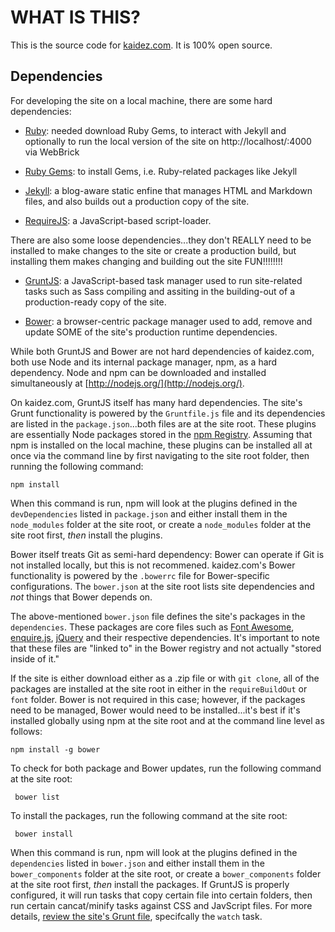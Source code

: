 # WHAT IS THIS?

This is the source code for [kaidez.com](http://kaidez/com). It is 100% open source.

## Dependencies

For developing the site on a local machine, there are some hard dependencies:

* [Ruby](https://www.ruby-lang.org/en/): needed download Ruby Gems, to interact with Jekyll and optionally to run the local version of the site on http://localhost/:4000 via WebBrick

* [Ruby Gems](http://rubygems.org/): to install Gems, i.e. Ruby-related packages like Jekyll

* [Jekyll](http://jekyllrb.com/): a blog-aware static enfine that manages HTML and Markdown files, and also builds out a production copy of the site.

* [RequireJS](http://requirejs.org/): a JavaScript-based script-loader.

There are also some loose dependencies...they don't REALLY need to be installed to make changes to the site or create a production build, but installing them makes changing and building out the site FUN!!!!!!!!

* [GruntJS](http://gruntjs.com/): a JavaScript-based task manager used to run site-related tasks such as Sass compiling and assiting in the building-out of a production-ready copy of the site.

* [Bower](http://bower.io/): a browser-centric package manager used to add, remove and update SOME of the site's production runtime dependencies.

While both GruntJS and Bower are not hard dependencies of kaidez.com, both use Node and its internal package manager, npm, as a hard dependency.  Node and npm can be downloaded and installed simultaneously at [http://nodejs.org/](http://nodejs.org/).

On kaidez.com, GruntJS itself has many hard dependencies.  The site's Grunt functionality is powered by the `Gruntfile.js` file and its dependencies are listed in the `package.json`...both files are at the site root. These plugins are essentially Node packages stored in the [npm Registry](https://npmjs.org/). Assuming that npm is installed on the local machine, these plugins can be installed all at once via the command line by first navigating to the site root folder, then running the following command:

    npm install

When this command is run, npm will look at the plugins defined in the `devDependencies` listed in `package.json` and either install them in the `node_modules` folder at the site root, or create a `node_modules` folder at the site root first, *then* install the plugins.

Bower itself treats Git as semi-hard dependency: Bower can operate if Git is not installed locally, but this is not recommened. kaidez.com's Bower functionality is powered by the `.bowerrc` file for Bower-specific configurations.  The `bower.json` at the site root lists site dependencies and *not* things that Bower depends on.

The above-mentioned `bower.json` file defines the site's packages in the `dependencies`. These packages are core files such as [Font Awesome](http://fortawesome.github.io/Font-Awesome/icons/), [enquire.js](http://wicky.nillia.ms/enquire.js/), [jQuery](http://jquery.com/) and their respective dependencies. It's important to note that these files are "linked to" in the Bower registry and not actually "stored inside of it."

If the site is either download either as a .zip file or with `git clone`, all of the packages are installed at the site root in either in the `requireBuildOut` or `font` folder. Bower is not required in this case; however, if the packages need to be managed, Bower would need to be installed...it's best if it's installed globally using npm at the site root and at the command line level as follows:

    npm install -g bower

To check for both package and Bower updates, run the following command at the site root:

     bower list

To install the packages, run the following command at the site root:

     bower install

When this command is run, npm will look at the plugins defined in the `dependencies` listed in `bower.json` and either install them in the `bower_components` folder at the site root, or create a `bower_components` folder at the site root first, *then* install the packages. If GruntJS is properly configured, it will run tasks that copy certain file into certain folders, then run certain cancat/minify tasks against CSS and JavScript files.  For more details, [review the site's Grunt file](https://github.com/kaidez/kaidez.com/blob/master/Gruntfile.js), specifcally the `watch` task. 